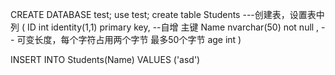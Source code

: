 CREATE  DATABASE  test;
use test;
create table Students          ---创建表，设置表中列 
(
ID int identity(1,1) primary key, --自增  主键
Name nvarchar(50) not null , -- 可变长度，每个字符占用两个字节 最多50个字节
age int 
)


INSERT INTO  Students(Name) VALUES ('asd')